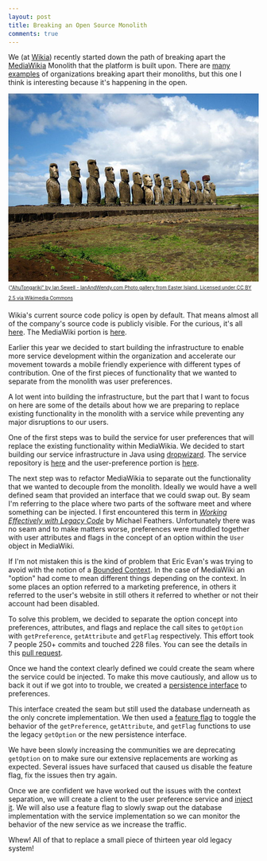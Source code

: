 ```yaml
---
layout: post
title: Breaking an Open Source Monolith
comments: true
---
```


We (at [Wikia](http://www.wikia.com/)) recently started down the path of
breaking apart the [MediaWikia](https://www.mediawiki.org/wiki/MediaWiki)
Monolith that the platform is built upon. There are
[many](http://engineeringblog.yelp.com/2015/03/using-services-to-break-down-monoliths.html)
[examples](http://developers.soundcloud.com/blog/building-products-at-soundcloud-part-1-dealing-with-the-monolith)
of organizations breaking apart their monoliths, but this
one I think is interesting because it's happening in the open.

![Easter Island Monolith](/assets/monolith.png)  
<sub><sup>(["AhuTongariki" by Ian Sewell - IanAndWendy.com Photo gallery from
Easter Island. Licensed under CC BY 2.5 via Wikimedia
Commons](https://commons.wikimedia.org/wiki/File:AhuTongariki.JPG#/media/File:AhuTongariki.JPG)</sup></sub>

Wikia's current source code policy is open by default. That means almost all of
the company's source code is publicly visible. For the curious, it's all
[here](https://github.com/Wikia/). The MediaWiki portion is
[here](https://github.com/Wikia/app).

Earlier this year we decided to start building the infrastructure to enable more
service development within the organization and accelerate our movement towards
a mobile friendly experience with different types of contribution. One of the
first pieces of functionality that we wanted to separate from the monolith was
user preferences.

A lot went into building the infrastructure, but the part that I want to focus
on here are some of the details about how we are preparing to replace existing
functionality in the monolith with a service while preventing any
major disruptions to our users. 

One of the first steps was to build the service for user preferences that will
replace the existing functionality within MediaWikia. We decided to start
building our service infrastructure in Java using
[dropwizard](http://www.dropwizard.io/). The service
repository is [here](https://github.com/Wikia/pandora) and the user-preference
portion is
[here](https://github.com/Wikia/pandora/tree/master/service/user-preference).

The next step was to refactor MediaWikia to separate out the functionality that
we wanted to decouple from the monolith. Ideally we would have a well defined
seam that provided an interface that we could swap out. By seam I'm referring to
the place where two parts of the software meet and where something can be
injected. I first encountered this term in _[Working Effectively with Legacy
Code](http://www.amazon.com/Working-Effectively-Legacy-Michael-Feathers/dp/0131177052)_
by Michael Feathers. Unfortunately there was no seam and to make matters worse,
preferences were muddled together with user attributes and flags in the concept of
an option within the `User` object in MediaWiki.

If I'm not mistaken this is the kind of problem that Eric Evan's was trying to
avoid with the notion of a [Bounded
Context](http://martinfowler.com/bliki/BoundedContext.html). In the case of
MediaWiki an "option" had come to mean different things depending on the
context. In some places an option referred to a marketing preference, in others
it referred to the user's website in still others it referred to whether or not
their account had been disabled.

To solve this problem, we decided to separate the option concept into
preferences, attributes, and flags and replace the call sites to `getOption`
with `getPreference`, `getAttribute` and `getFlag` respectively. This effort
took 7 people 250+ commits and touched 228 files. You can see the details in
this [pull request](https://github.com/Wikia/app/pull/7648).

Once we hand the context clearly defined we could create the seam where the
service could be injected. To make this move cautiously, and allow us to back it
out if we got into to trouble, we created a [persistence
interface](https://github.com/Wikia/app/pull/7607) to preferences.

This interface created the seam but still used the database
underneath as the only concrete implementation. We then used a [feature
flag](https://github.com/Wikia/app/blob/1cdfad4aac1e7397a733aa02547e23caf2f9986f/includes/User.php#L2510-2529)
to toggle the behavior of the `getPreference`, `getAttribute`, and `getFlag`
functions to use the legacy `getOption` or the new persistence interface.

We have been slowly increasing the communities we are deprecating `getOption` on
to make sure our extensive replacements are working as expected. Several issues
have surfaced that caused us disable the feature flag, fix the issues then try
again.

Once we are confident we have worked out the issues with the context separation,
we will create a client to the user preference service and [inject
it](https://github.com/Wikia/app/tree/dev/lib/Wikia/src/DependencyInjection). We
will also use a feature flag to slowly swap out the database
implementation with the service implementation so we can monitor the behavior of
the new service as we increase the traffic.

Whew! All of that to replace a small piece of thirteen year old legacy system!
